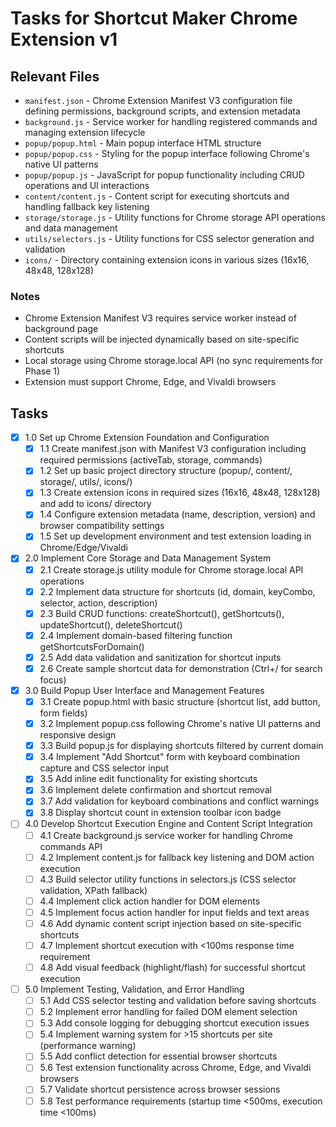 # Tasks for Shortcut Maker Chrome Extension v1

## Relevant Files

- `manifest.json` - Chrome Extension Manifest V3 configuration file defining permissions, background scripts, and extension metadata
- `background.js` - Service worker for handling registered commands and managing extension lifecycle
- `popup/popup.html` - Main popup interface HTML structure
- `popup/popup.css` - Styling for the popup interface following Chrome's native UI patterns
- `popup/popup.js` - JavaScript for popup functionality including CRUD operations and UI interactions
- `content/content.js` - Content script for executing shortcuts and handling fallback key listening
- `storage/storage.js` - Utility functions for Chrome storage API operations and data management
- `utils/selectors.js` - Utility functions for CSS selector generation and validation
- `icons/` - Directory containing extension icons in various sizes (16x16, 48x48, 128x128)

### Notes

- Chrome Extension Manifest V3 requires service worker instead of background page
- Content scripts will be injected dynamically based on site-specific shortcuts
- Local storage using Chrome storage.local API (no sync requirements for Phase 1)
- Extension must support Chrome, Edge, and Vivaldi browsers

## Tasks

- [x] 1.0 Set up Chrome Extension Foundation and Configuration
  - [x] 1.1 Create manifest.json with Manifest V3 configuration including required permissions (activeTab, storage, commands)
  - [x] 1.2 Set up basic project directory structure (popup/, content/, storage/, utils/, icons/)
  - [x] 1.3 Create extension icons in required sizes (16x16, 48x48, 128x128) and add to icons/ directory
  - [x] 1.4 Configure extension metadata (name, description, version) and browser compatibility settings
  - [x] 1.5 Set up development environment and test extension loading in Chrome/Edge/Vivaldi

- [x] 2.0 Implement Core Storage and Data Management System
  - [x] 2.1 Create storage.js utility module for Chrome storage.local API operations
  - [x] 2.2 Implement data structure for shortcuts (id, domain, keyCombo, selector, action, description)
  - [x] 2.3 Build CRUD functions: createShortcut(), getShortcuts(), updateShortcut(), deleteShortcut()
  - [x] 2.4 Implement domain-based filtering function getShortcutsForDomain()
  - [x] 2.5 Add data validation and sanitization for shortcut inputs
  - [x] 2.6 Create sample shortcut data for demonstration (Ctrl+/ for search focus)

- [x] 3.0 Build Popup User Interface and Management Features
  - [x] 3.1 Create popup.html with basic structure (shortcut list, add button, form fields)
  - [x] 3.2 Implement popup.css following Chrome's native UI patterns and responsive design
  - [x] 3.3 Build popup.js for displaying shortcuts filtered by current domain
  - [x] 3.4 Implement "Add Shortcut" form with keyboard combination capture and CSS selector input
  - [x] 3.5 Add inline edit functionality for existing shortcuts
  - [x] 3.6 Implement delete confirmation and shortcut removal
  - [x] 3.7 Add validation for keyboard combinations and conflict warnings
  - [x] 3.8 Display shortcut count in extension toolbar icon badge

- [ ] 4.0 Develop Shortcut Execution Engine and Content Script Integration
  - [ ] 4.1 Create background.js service worker for handling Chrome commands API
  - [ ] 4.2 Implement content.js for fallback key listening and DOM action execution
  - [ ] 4.3 Build selector utility functions in selectors.js (CSS selector validation, XPath fallback)
  - [ ] 4.4 Implement click action handler for DOM elements
  - [ ] 4.5 Implement focus action handler for input fields and text areas
  - [ ] 4.6 Add dynamic content script injection based on site-specific shortcuts
  - [ ] 4.7 Implement shortcut execution with <100ms response time requirement
  - [ ] 4.8 Add visual feedback (highlight/flash) for successful shortcut execution

- [ ] 5.0 Implement Testing, Validation, and Error Handling
  - [ ] 5.1 Add CSS selector testing and validation before saving shortcuts
  - [ ] 5.2 Implement error handling for failed DOM element selection
  - [ ] 5.3 Add console logging for debugging shortcut execution issues
  - [ ] 5.4 Implement warning system for >15 shortcuts per site (performance warning)
  - [ ] 5.5 Add conflict detection for essential browser shortcuts
  - [ ] 5.6 Test extension functionality across Chrome, Edge, and Vivaldi browsers
  - [ ] 5.7 Validate shortcut persistence across browser sessions
  - [ ] 5.8 Test performance requirements (startup time <500ms, execution time <100ms)
